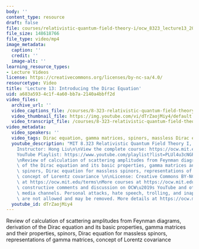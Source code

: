 ```yaml
---
body: ''
content_type: resource
draft: false
file: courses/relativistic-quantum-field-theory-i/ocw_8323_lecture13_2023mar20_360p_16_9.mp4
file_size: 148618766
file_type: video/mp4
image_metadata:
  caption: ''
  credit: ''
  image-alt: ''
learning_resource_types:
- Lecture Videos
license: https://creativecommons.org/licenses/by-nc-sa/4.0/
resourcetype: Video
title: 'Lecture 13: Introducing the Dirac Equation'
uid: a683a593-4c1f-4a60-bb7a-2140a4bbff2d
video_files:
  archive_url: ''
  video_captions_file: /courses/8-323-relativistic-quantum-field-theory-i-spring-2023/1nSoJZ53QbiBc_WoKmgtBCEUBEBzIb2B4_transcript.webvtt
  video_thumbnail_file: https://img.youtube.com/vi/dTrZaojMiy4/default.jpg
  video_transcript_file: /courses/8-323-relativistic-quantum-field-theory-i-spring-2023/1nSoJZ53QbiBc_WoKmgtBCEUBEBzIb2B4_transcript.pdf
video_metadata:
  video_speakers: ''
  video_tags: Dirac equation, gamma matrices, spinors, massless Dirac equations
  youtube_description: "MIT 8.323 Relativistic Quantum Field Theory I, Spring 2023\n\
    Instructor: Hong Liu\n\nView the complete course: https://ocw.mit.edu/courses/8-323-relativistic-quantum-field-theory-i-spring-2023/\n\
    YouTube Playlist: https://www.youtube.com/playlist?list=PLUl4u3cNGP61AV6bhf4mB3tCyWQrI_uU5\n\
    \nReview of calculation of scattering amplitudes from Feynman diagrams, derivation\
    \ of the Dirac equation and its basic properties, gamma matrices and their properties,\
    \ spinors, Dirac equation for massless spinors, representations of gamma matrices,\
    \ concept of Lorentz covariance \n\nLicense: Creative Commons BY-NC-SA\nMore information\
    \ at https://ocw.mit.edu/terms\nMore courses at https://ocw.mit.edu\n\nWe encourage\
    \ constructive comments and discussion on OCW\u2019s YouTube and other social\
    \ media channels. Personal attacks, hate speech, trolling, and inappropriate comments\
    \ are not allowed and may be removed. More details at https://ocw.mit.edu/comments.\n"
  youtube_id: dTrZaojMiy4
---
```

Review of calculation of scattering amplitudes from Feynman diagrams, derivation of the Dirac equation and its basic properties, gamma matrices and their properties, spinors, Dirac equation for massless spinors, representations of gamma matrices, concept of Lorentz covariance